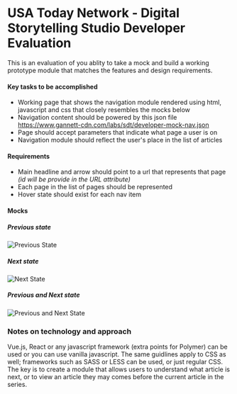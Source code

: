 # USA Today Network - Digital Storytelling Studio Developer Evaluation

This is an evaluation of you ablity to take a mock and build a working prototype module that matches the features and design requirements.


#### Key tasks to be accomplished 

* Working page that shows the navigation module rendered using html, javascript and css that closely resembles the mocks below
* Navigation content should be powered by this json file https://www.gannett-cdn.com/labs/sdt/developer-mock-nav.json
* Page should accept parameters that indicate what page a user is on
* Navigation module should reflect the user's place in the list of articles 


#### Requirements
* Main headline and arrow should point to a url that represents that page _(id will be provide in the URL attribute)_
* Each page in the list of pages should be represented
* Hover state should exist for each nav item

#### Mocks 

##### Previous state
![Previous State](https://www.gannett-cdn.com/labs/sdt/previous.png)

##### Next state
![Next State](https://www.gannett-cdn.com/labs/sdt/next.png)

##### Previous and Next state
![Previous and Next  State](https://www.gannett-cdn.com/labs/sdt/previous_next.png)

### Notes on technology and approach
Vue.js, React or any javascript framework (extra points for Polymer) can be used or you can use vanilla javascript. The same guidlines apply to CSS as well; frameworks such as SASS or LESS can be used, or just regular CSS. The key is to create a module that allows users to understand what article is next, or to view an article they may comes before the current article in the series.


